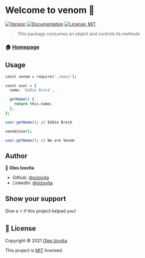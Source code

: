 # Welcome to venom 👋
[![Version](https://img.shields.io/npm/v/venom.svg)](https://www.npmjs.com/package/venom)
[![Documentation](https://img.shields.io/badge/documentation-yes-brightgreen.svg)](https://github.com/oizovita/venom)
[![License: MIT](https://img.shields.io/badge/License-MIT-yellow.svg)](https://github.com/kefranabg/readme-md-generator/blob/master/LICENSE)

> This package consumes an object and controls its methods

### 🏠 [Homepage](https://github.com/oizovita/venom)

## Usage

```sh
const venom = require('./main');

const user = {
  name: 'Eddie Brock',

  getName() {
    return this.name;
  },
};

user.getName(); // Eddie Brock

venom(user);

user.getName(); // We are Venom
```

## Author

👤 **Oles Izovita**

* Github: [@oizovita](https://github.com/oizovita)
* LinkedIn: [@oizovita](https://linkedin.com/in/oles-izovita-a56807172/)

## Show your support

Give a ⭐️ if this project helped you!


## 📝 License

Copyright © 2021 [Oles Izovita](https://github.com/oizovita).

This project is [MIT](https://github.com/oizovita/venom/blob/master/LICENSE) licensed.
